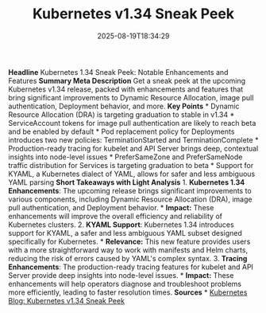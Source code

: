 ﻿---
title: "Kubernetes v1.34 Sneak Peek"
date: "2025-08-19T18:34:29"
category: "Markets"
summary: ""
slug: "kubernetes v134 sneak peek"
source_urls:
  - "https://kubernetes.io/blog/2025/07/28/kubernetes-v1-34-sneak-peek/"
seo:
  title: "Kubernetes v1.34 Sneak Peek | Hash n Hedge"
  description: ""
  keywords: ["news", "markets", "brief"]
---
**Headline** Kubernetes 1.34 Sneak Peek: Notable Enhancements and Features  **Summary Meta Description** Get a sneak peek at the upcoming Kubernetes v1.34 release, packed with enhancements and features that bring significant improvements to Dynamic Resource Allocation, image pull authentication, Deployment behavior, and more.  **Key Points**  * Dynamic Resource Allocation (DRA) is targeting graduation to stable in v1.34 * ServiceAccount tokens for image pull authentication are likely to reach beta and be enabled by default * Pod replacement policy for Deployments introduces two new policies: TerminationStarted and TerminationComplete * Production-ready tracing for kubelet and API Server brings deep, contextual insights into node-level issues * PreferSameZone and PreferSameNode traffic distribution for Services is targeting graduation to beta * Support for KYAML, a Kubernetes dialect of YAML, allows for safer and less ambiguous YAML parsing  **Short Takeaways with Light Analysis**  1.  **Kubernetes 1.34 Enhancements**: The upcoming release brings significant improvements to various components, including Dynamic Resource Allocation (DRA), image pull authentication, and Deployment behavior.     *   **Impact:** These enhancements will improve the overall efficiency and reliability of Kubernetes clusters.  2.  **KYAML Support**: Kubernetes 1.34 introduces support for KYAML, a safer and less ambiguous YAML subset designed specifically for Kubernetes.     *   **Relevance:** This new feature provides users with a more straightforward way to work with manifests and Helm charts, reducing the risk of errors caused by YAML's complex syntax.  3.  **Tracing Enhancements**: The production-ready tracing features for kubelet and API Server provide deep insights into node-level issues.     *   **Impact:** These enhancements will help operators diagnose and troubleshoot problems more efficiently, leading to faster resolution times.  **Sources**  *   [Kubernetes Blog: Kubernetes v1.34 Sneak Peek](https://kubernetes.io/blog/2025/07/28/kubernetes-v1-34-sneak-peek/) 
